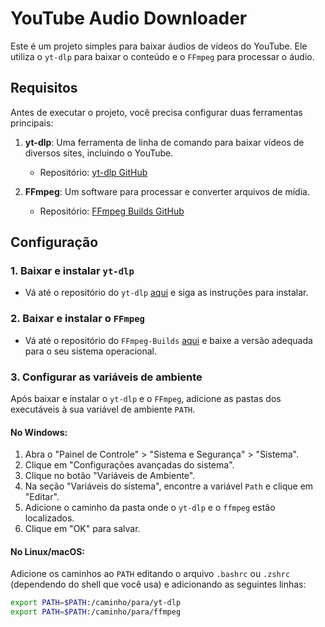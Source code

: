 # YouTube Audio Downloader

Este é um projeto simples para baixar áudios de vídeos do YouTube. Ele utiliza o `yt-dlp` para baixar o conteúdo e o `FFmpeg` para processar o áudio.

## Requisitos

Antes de executar o projeto, você precisa configurar duas ferramentas principais:

1. **yt-dlp**: Uma ferramenta de linha de comando para baixar vídeos de diversos sites, incluindo o YouTube.
   - Repositório: [yt-dlp GitHub](https://github.com/yt-dlp)

2. **FFmpeg**: Um software para processar e converter arquivos de mídia.
   - Repositório: [FFmpeg Builds GitHub](https://github.com/BtbN/FFmpeg-Builds)

## Configuração

### 1. Baixar e instalar `yt-dlp`
   - Vá até o repositório do `yt-dlp` [aqui](https://github.com/yt-dlp) e siga as instruções para instalar.

### 2. Baixar e instalar o `FFmpeg`
   - Vá até o repositório do `FFmpeg-Builds` [aqui](https://github.com/BtbN/FFmpeg-Builds) e baixe a versão adequada para o seu sistema operacional.

### 3. Configurar as variáveis de ambiente

Após baixar e instalar o `yt-dlp` e o `FFmpeg`, adicione as pastas dos executáveis à sua variável de ambiente `PATH`.

#### No Windows:

1. Abra o "Painel de Controle" > "Sistema e Segurança" > "Sistema".
2. Clique em "Configurações avançadas do sistema".
3. Clique no botão "Variáveis de Ambiente".
4. Na seção "Variáveis do sistema", encontre a variável `Path` e clique em "Editar".
5. Adicione o caminho da pasta onde o `yt-dlp` e o `ffmpeg` estão localizados.
6. Clique em "OK" para salvar.

#### No Linux/macOS:

Adicione os caminhos ao `PATH` editando o arquivo `.bashrc` ou `.zshrc` (dependendo do shell que você usa) e adicionando as seguintes linhas:

```bash
export PATH=$PATH:/caminho/para/yt-dlp
export PATH=$PATH:/caminho/para/ffmpeg
